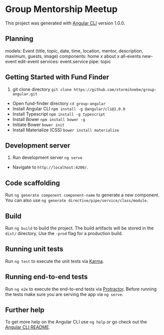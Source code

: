 # Group Mentorship Meetup

This project was generated with [Angular CLI](https://github.com/angular/angular-cli) version 1.0.0.

## Planning

models:
  Event (title, topic, date, time, location, mentor, description, maximum, guests, image)
components:
  home x
  about x
  all-events
  new-event
  edit-event
services:
  event.service
pipe:
  topic


## Getting Started with Fund Finder
1. git clone directory `git clone https://github.com/stormihoebe/group-angular.git`
* Open fund-finder directory `cd group-angular`
* Install Angular CLI `npm install -g @angular/cli@1.0.0`
* Install Typescript `npm install -g typescript`
* Install Bower `npm install bower -g`
* Initiate Bower `bower init`
* Install Materialize (CSS) `bower install materialize`

## Development server

1. Run development server `ng serve`
* Navigate to `http://localhost:4200/`.

## Code scaffolding

Run `ng generate component component-name` to generate a new component. You can also use `ng generate directive/pipe/service/class/module`.

## Build

Run `ng build` to build the project. The build artifacts will be stored in the `dist/` directory. Use the `-prod` flag for a production build.

## Running unit tests

Run `ng test` to execute the unit tests via [Karma](https://karma-runner.github.io).

## Running end-to-end tests

Run `ng e2e` to execute the end-to-end tests via [Protractor](http://www.protractortest.org/).
Before running the tests make sure you are serving the app via `ng serve`.

## Further help

To get more help on the Angular CLI use `ng help` or go check out the [Angular CLI README](https://github.com/angular/angular-cli/blob/master/README.md).
